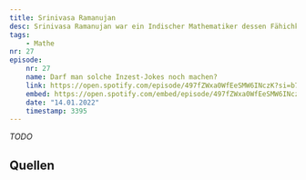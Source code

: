 ```yaml
---
title: Srinivasa Ramanujan
desc: Srinivasa Ramanujan war ein Indischer Mathematiker dessen Fähichkeiten autodidaktisch erlernt waren. Seinen Entdeckungen wurden erst spät Aufmerksamkeit geschenkt.
tags:
    - Mathe
nr: 27
episode:
    nr: 27
    name: Darf man solche Inzest-Jokes noch machen?
    link: https://open.spotify.com/episode/497fZWxa0WfEeSMW6INczK?si=b733db7da81048e2
    embed: https://open.spotify.com/embed/episode/497fZWxa0WfEeSMW6INczK?utm_source=generator&theme=0&t=3395
    date: "14.01.2022"
    timestamp: 3395
---
```



*TODO*

## Quellen

